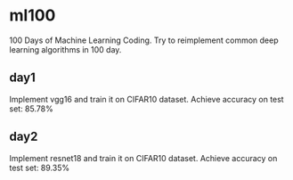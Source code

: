 # ml100
100 Days of Machine Learning Coding. Try to reimplement common deep learning algorithms in 100 day.

## day1
Implement vgg16 and train it on CIFAR10 dataset. Achieve accuracy on test set: 85.78%

## day2
Implement resnet18 and train it on CIFAR10 dataset. Achieve accuracy on test set: 89.35%
